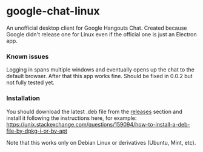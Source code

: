 # google-chat-linux

An unofficial desktop client for Google Hangouts Chat. Created because Google didn't release one
for Linux even if the official one is just an Electron app.

### Known issues

Logging in spans multiple windows and eventually opens up the chat to the default browser. After that
this app works fine.
Should be fixed in 0.0.2 but not fully tested yet.

### Installation

You should download the latest .deb file from the [releases](https://github.com/robyf/google-chat-linux/releases) section and install it following the instructions here, for example: https://unix.stackexchange.com/questions/159094/how-to-install-a-deb-file-by-dpkg-i-or-by-apt

Note that this works only on Debian Linux or derivatives (Ubuntu, Mint, etc).

